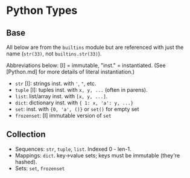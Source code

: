 Python Types
============


Base
----

All below are from the `builtins` module but are referenced with just
the name (`str(33)`, not `builtins.str(33)`).

Abbreviations below: [I] = immutable, "inst." = instantiated.
(See [Python.md] for more details of literal instantiation.)

* `str` [I]: strings inst. with `'`, `"`, etc.
* `tuple` [I]: tuples inst. with `x, y, ...` (often in parens).
* `list`: list/array inst. with `[x, y, ...]`.
* `dict`: dictionary inst. with `{ 1: x, 'a': y, ...}`
* `set`: inst. with `{0, 'a', ()}` or `set()` for empty set
* `frozenset`: [I] immutable version of `set`


Collection
----------

* Sequences: `str`, `tuple`, `list`. Indexed 0 - len-1.
* Mappings: `dict`. key→value sets; keys must be immutable (they're hashed).
* Sets: `set`, `frozenset`
